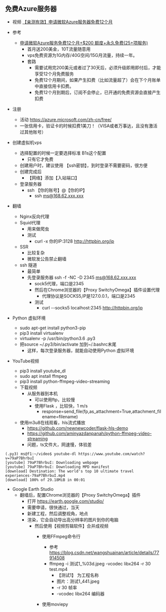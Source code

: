 ## 免费Azure服务器

- 视频 [【亲测有效】申请微软Azure服务器免费12个月](https://www.bilibili.com/video/BV12p4y1q7t7/)

- 参考
    - [申请微软Azure服务免费12个月+$200 额度+永久免费(25+项服务)](https://www.daniao.org/7057.html)
        - 首月送200美金，10T流量随意用
        - vps免费资源为1G内存/40G空间/15G月流量，持续一年。
        - 套路
            - 需要试用完200美元或者过了30天后，必须升级即用即付后，才能享受12个月免费服务
            - 免费12个月期间，如果产生扣费（比如流量超了）会在下个月账单中直接信用卡扣费。
            - 免费12个月到期后，订阅不会停止，已开通的免费资源会直接产生扣费
- 注册
    - 活动 https://azure.microsoft.com/zh-cn/free/
    - 一张信用卡，验证卡的时候扣费1美刀！（VISA或者万事达，且没有激活过其他账号）
- 创建虚拟机vps
    - 选择配置的时候一定要选择标准 B1s这个配置
        - 只有它才免费
    - 创建用户时，建议使用 【ssh密钥】，到时登录不需要密码，很方便
    - 创建完成后
        - 【网络】添加【入站端口】
    - 登录服务器
        - ssh 【你的账号】@【你的IP】
            - ssh ms@168.62.xxx.xxx
- 翻墙
    - Nginx反向代理
    - Squid代理
        - 用来做爬虫
        - 测试
            - curl -x 你的IP:3128 http://httpbin.org/ip
    - SSR
        - 比较复杂
        - 微软发公告禁止翻墙
    - ssh 隧道
        - 最简单
        - 先登录服务器 ssh -f -NC -D 2345 ms@168.62.xxx.xxx
            - sock5代理，端口是2345
            - 然后在Chrome浏览器的【Proxy SwitchyOmega】插件设置代理
                - 代理协议是SOCKS5,IP是127.0.0.1，端口是2345
            - 测试
                - curl --socks5 localhost:2345 http://httpbin.org/ip

- Python 虚拟环境
    - sudo apt-get install python3-pip
    - pip3 install virtualenv
    - virtualenv  -p /usr/bin/python3.6 .py3
    - 把source ~/.py3/bin/activate 加到~/.bashrc末尾
        - 这样，每次登录服务器，就能自动使用Python 虚拟环境
        
- YouTube视频
    - pip3 install youtube_dl
    - sudo apt  install ffmpeg
    - pip3 install python-ffmpeg-video-streaming
    - 下载视频
        - 从服务器到本机
            - 可以使用ftp，比较慢
            - 使用Flask ，比较快，1 m/s
                - response=send_file(fp,as_attachment=True,attachment_filename=filename)
    - 使用m3u8在线观看，hls流式播放
        - https://github.com/newnewcoder/flask-hls-demo
        - https://github.com/aminyazdanpanah/python-ffmpeg-video-streaming
        - 问题，ts文件大，网速慢，体验差
```shell script
(.py3) ms@f1:~/video$ youtube-dl https://www.youtube.com/watch?v=79aP7BhrbuI
[youtube] 79aP7BhrbuI: Downloading webpage
[youtube] 79aP7BhrbuI: Downloading MPD manifest
[download] Destination: The world's top 10 ultimate travel experiences-79aP7BhrbuI.mp4
[download] 100% of 29.18MiB in 00:01
```
- Google Earth Studio
    - 翻墙后，配置Chrome浏览器的【Proxy SwitchyOmega】插件
        - 打开 https://earth.google.com/studio/
        - 需要申请，很快通过，当天
        - 新建工程，然后调整视角，地点
        - 渲染，它会自动导出高分辨率的图片到你的电脑
            - 然后使用【视频剪辑软件】合并成视频
                - 使用FFmpeg命令行
                    - 参考 https://blog.csdn.net/wangshuainan/article/details/77914508
                    - ffmpeg  -i  测试1_%03d.jpeg -vcodec libx264 -r 30  test.mp4
                        - 【测试1】 为工程名称
                        - 图片：测试1_441.jpeg
                        - -r 30 帧率
                        - -vcodec libx264 编码器

                - 使用moviepy
                